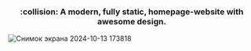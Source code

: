 <h3 align="center">
  :collision: A modern, fully static, homepage-website with awesome design. 
</h3>

![Снимок экрана 2024-10-13 173818](https://github.com/user-attachments/assets/34930cbd-ffaf-4234-86df-f8ce77824499)

